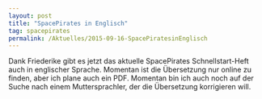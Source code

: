 ```yaml
---
layout: post
title: "SpacePirates in Englisch"
tag: spacepirates
permalink: /Aktuelles/2015-09-16-SpacePiratesinEnglisch
---
```


Dank Friederike gibt es jetzt das aktuelle SpacePirates Schnellstart-Heft auch in englischer Sprache. Momentan ist die Übersetzung nur online zu finden, aber ich plane auch ein PDF. Momentan bin ich auch noch auf der Suche nach einem Muttersprachler, der die Übersetzung korrigieren will.
